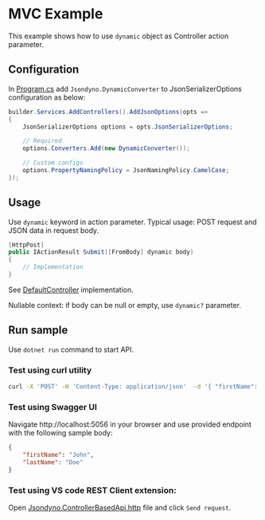 # MVC Example

This example shows how to use `dynamic` object as Controller action parameter.

## Configuration

In [Program.cs](./Program.cs) add `Jsondyno.DynamicConverter` to JsonSerializerOptions configuration as below:

```cs
builder.Services.AddControllers().AddJsonOptions(opts =>
{
    JsonSerializerOptions options = opts.JsonSerializerOptions;

    // Required
    options.Converters.Add(new DynamicConverter());

    // Custom configs
    options.PropertyNamingPolicy = JsonNamingPolicy.CamelCase;
});
```

## Usage

Use `dynamic` keyword in action parameter. Typical usage: POST request and JSON data in request body.

```cs
[HttpPost]
public IActionResult Submit([FromBody] dynamic body)
{
    // Implementation
}
```

See [DefaultController](./Controllers/DefaultController.cs) implementation.

Nullable context: if body can be null or empty, use `dynamic?` parameter.

## Run sample

Use `dotnet run` command to start API.

### Test using curl utility

```sh
curl -X 'POST' -H 'Content-Type: application/json'  -d '{ "firstName": "John", "lastName": "Doe" }' http://localhost:5056/
```

### Test using Swagger UI

Navigate http://localhost:5056 in your browser and use provided endpoint with the following sample body:

```json
{
    "firstName": "John",
    "lastName": "Doe"
}
```

### Test using VS code REST Client extension:

Open [Jsondyno.ControllerBasedApi.http](Jsondyno.ControllerBasedApi.http) file and click `Send request`.
